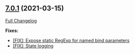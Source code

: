 ## [7.0.1](https://ugate.github.io/sqler/tree/v7.0.1) (2021-03-15)
[Full Changelog](https://ugate.github.io/sqler/compare/v7.0.0...v7.0.1)


__Fixes:__
* [[FIX]: Expose static RegExp for named bind parameters](https://ugate.github.io/sqler/commit/ae1147a04cc1fb416bd79cb53659571524c5f7cc)
* [[FIX]: State logging](https://ugate.github.io/sqler/commit/e137eef71bfd705cf2c0d0ed06db0428b555f941)